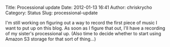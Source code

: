 Title: Processional update
Date: 2012-01-13 16:41
Author: chriskrycho
Category: Status
Slug: processional-update

I'm still working on figuring out a way to record the first piece of
music I want to put up on this blog. As soon as I figure that out, I'll
have a recording of my sister's processional up. (Also time to decide
whether to start using Amazon S3 storage for that sort of thing...)
